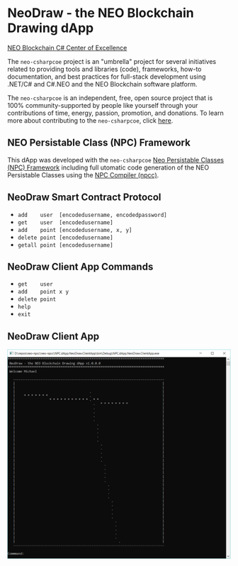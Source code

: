 # NeoDraw - the NEO Blockchain Drawing dApp

[NEO Blockchain C# Center of Excellence](https://github.com/mwherman2000/neo-csharpcoe/blob/master/README.md)

The `neo-csharpcoe` project is an "umbrella" project for several initiatives related to providing tools and libraries (code), frameworks, how-to documentation, and best practices for full-stack development using .NET/C# and C#.NEO and the NEO Blockchain software platform.

The `neo-csharpcoe` is an independent, free, open source project that is 100% community-supported by people like yourself through your contributions of time, energy, passion, promotion, and donations. To learn more about contributing to the `neo-csharpcoe`, click [here](https://github.com/mwherman2000/neo-csharpcoe/blob/master/CONTRIBUTE.md).

## NEO Persistable Class (NPC) Framework

This dApp was developed with the `neo-csharpcoe` [Neo Persistable Classes (NPC) Framework]((https://github.com/mwherman2000/neo-persistableclasses/blob/master/README.md)>) including full utomatic code generation of the NEO Persistable Classes using the [NPC Compiler (npcc)](https://github.com/mwherman2000/neo-csharpcoe/blob/master/README.md).

## NeoDraw Smart Contract Protocol

* `add    user  [encodedusername, encodedpassword]`
* `get    user  [encodedusername]`
* `add    point [encodedusername, x, y]`
* `delete point [encodedusername]`
* `getall point [encodedusername]`

## NeoDraw Client App Commands

* `get    user`
* `add    point x y`
* `delete point`
* `help`
* `exit`

## NeoDraw Client App

![NeoDraw](./images/NeoDraw0.png)